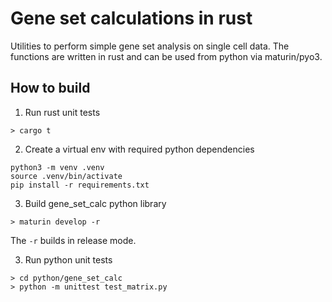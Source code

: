 # Gene set calculations in rust

Utilities to perform simple gene set analysis on single cell data. The functions
are written in rust and can be used from python via maturin/pyo3.

## How to build

1. Run rust unit tests
```
> cargo t
```

2. Create a virtual env with required python dependencies
```
python3 -m venv .venv
source .venv/bin/activate
pip install -r requirements.txt
```

3. Build gene_set_calc python library
```
> maturin develop -r
```
The `-r` builds in release mode.

3. Run python unit tests
```
> cd python/gene_set_calc
> python -m unittest test_matrix.py
```

